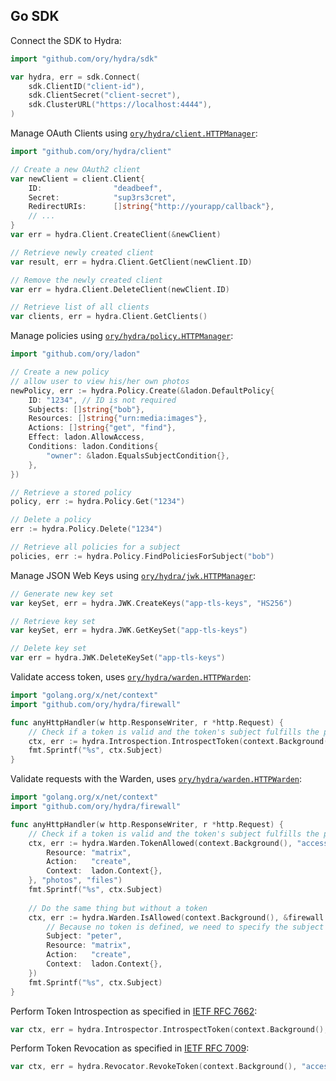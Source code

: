 ## Go SDK

Connect the SDK to Hydra:
```go
import "github.com/ory/hydra/sdk"

var hydra, err = sdk.Connect(
    sdk.ClientID("client-id"),
    sdk.ClientSecret("client-secret"),
    sdk.ClusterURL("https://localhost:4444"),
)
```

Manage OAuth Clients using [`ory/hydra/client.HTTPManager`](/client/manager_http.go):

```go
import "github.com/ory/hydra/client"

// Create a new OAuth2 client
var newClient = client.Client{
	ID:                "deadbeef",
	Secret:            "sup3rs3cret",
	RedirectURIs:      []string{"http://yourapp/callback"},
	// ...
}
var err = hydra.Client.CreateClient(&newClient)

// Retrieve newly created client
var result, err = hydra.Client.GetClient(newClient.ID)

// Remove the newly created client
var err = hydra.Client.DeleteClient(newClient.ID)

// Retrieve list of all clients
var clients, err = hydra.Client.GetClients()
```

Manage policies using [`ory/hydra/policy.HTTPManager`](policy/manager_http.go):
```go
import "github.com/ory/ladon"

// Create a new policy
// allow user to view his/her own photos
newPolicy, err := hydra.Policy.Create(&ladon.DefaultPolicy{
    ID: "1234", // ID is not required
    Subjects: []string{"bob"},
    Resources: []string{"urn:media:images"},
    Actions: []string{"get", "find"},
    Effect: ladon.AllowAccess,
    Conditions: ladon.Conditions{
        "owner": &ladon.EqualsSubjectCondition{},
    },
})

// Retrieve a stored policy
policy, err := hydra.Policy.Get("1234")

// Delete a policy
err := hydra.Policy.Delete("1234")

// Retrieve all policies for a subject
policies, err := hydra.Policy.FindPoliciesForSubject("bob")
```

Manage JSON Web Keys using [`ory/hydra/jwk.HTTPManager`](jwk/manager_http.go):

```go
// Generate new key set
var keySet, err = hydra.JWK.CreateKeys("app-tls-keys", "HS256")

// Retrieve key set
var keySet, err = hydra.JWK.GetKeySet("app-tls-keys")

// Delete key set
var err = hydra.JWK.DeleteKeySet("app-tls-keys")
```

Validate access token, uses [`ory/hydra/warden.HTTPWarden`](warden/warden_http.go):

```go
import "golang.org/x/net/context"
import "github.com/ory/hydra/firewall"

func anyHttpHandler(w http.ResponseWriter, r *http.Request) {    
    // Check if a token is valid and the token's subject fulfills the policy based access request.
    ctx, err := hydra.Introspection.IntrospectToken(context.Background(), "access-token", "photos", "files")
    fmt.Sprintf("%s", ctx.Subject)
}
```

Validate requests with the Warden, uses [`ory/hydra/warden.HTTPWarden`](warden/warden_http.go):

```go
import "golang.org/x/net/context"
import "github.com/ory/hydra/firewall"

func anyHttpHandler(w http.ResponseWriter, r *http.Request) {
    // Check if a token is valid and the token's subject fulfills the policy based access request.
    ctx, err := hydra.Warden.TokenAllowed(context.Background(), "access-token", &firewall.TokenAccessRequest{
        Resource: "matrix",
        Action:   "create",
        Context:  ladon.Context{},
    }, "photos", "files")
    fmt.Sprintf("%s", ctx.Subject)
    
    // Do the same thing but without a token    
    ctx, err := hydra.Warden.IsAllowed(context.Background(), &firewall.AccessRequest{
        // Because no token is defined, we need to specify the subject manually
        Subject: "peter",
        Resource: "matrix",
        Action:   "create",
        Context:  ladon.Context{},
    })
    fmt.Sprintf("%s", ctx.Subject)
}
```

Perform Token Introspection as specified in [IETF RFC 7662](https://tools.ietf.org/html/rfc7662#section-2.1):

```go
var ctx, err = hydra.Introspector.IntrospectToken(context.Background(), "access-token")
```


Perform Token Revocation as specified in [IETF RFC 7009](https://tools.ietf.org/html/rfc7009):

```go
var ctx, err = hydra.Revocator.RevokeToken(context.Background(), "access-token")
```